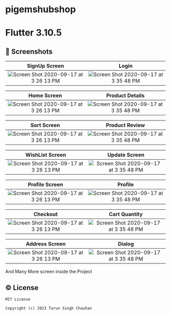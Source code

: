 # pigemshubshop
# Flutter 3.10.5


## 📱 Screenshots


| SignUp Screen                                              |                                                   Login                                      |
|:----------------------------------------------------------------------------------------------------------------------:|:--------------------------------------------------------------------------------------------------------------:|
| <img width alt="Screen Shot 2020-09-17 at 3 26 13 PM" src="https://github.com/tarunchauhan97/pigemshub-open/assets/30916033/7c8e5b91-a1eb-40bb-9f2a-5a2a12915509">|<img alt="Screen Shot 2020-09-17 at 3 35 48 PM" src="https://github.com/tarunchauhan97/pigemshub-open/assets/30916033/2396e0b3-608b-48af-b8f1-fbe4d3ca4bff">|



|  Home Screen                                        |                                                   Product Details                                 |
|:----------------------------------------------------------------------------------------------------------------------:|:--------------------------------------------------------------------------------------------------------------:|
| <img width alt="Screen Shot 2020-09-17 at 3 26 13 PM" src="https://github.com/tarunchauhan97/pigemshub-open/assets/30916033/b00c1318-a35b-4282-b75a-376c97eae134">|<img alt="Screen Shot 2020-09-17 at 3 35 48 PM" src="https://github.com/tarunchauhan97/pigemshub-open/assets/30916033/261f6c9d-f827-4988-b01d-31c743ceae38">|



|  Sort Screen                                        |                                                 Product Review                                 |
|:----------------------------------------------------------------------------------------------------------------------:|:--------------------------------------------------------------------------------------------------------------:|
| <img width alt="Screen Shot 2020-09-17 at 3 26 13 PM" src="https://github.com/tarunchauhan97/pigemshub-open/assets/30916033/ab3b409a-bcac-420c-8575-ebb3a8dc69fc">|<img alt="Screen Shot 2020-09-17 at 3 35 48 PM" src="https://github.com/tarunchauhan97/pigemshub-open/assets/30916033/e7edd7dd-c759-46ce-82a2-1e5cf1cbfa71">|



|  WishList Screen                                        |                                                   Update Screen                               |
|:----------------------------------------------------------------------------------------------------------------------:|:--------------------------------------------------------------------------------------------------------------:|
| <img width alt="Screen Shot 2020-09-17 at 3 26 13 PM" src="https://github.com/tarunchauhan97/pigemshub-open/assets/30916033/bc7f1c2f-d563-4b09-a17f-2872440deaad">|<img alt="Screen Shot 2020-09-17 at 3 35 48 PM" src="https://github.com/tarunchauhan97/pigemshub-open/assets/30916033/cb356bd4-b0ae-4d17-be47-8eaabf58d749">|




|  Profile Screen                                        |                                                   Profile                                 |
|:----------------------------------------------------------------------------------------------------------------------:|:--------------------------------------------------------------------------------------------------------------:|
| <img width alt="Screen Shot 2020-09-17 at 3 26 13 PM" src="https://github.com/tarunchauhan97/pigemshub-open/assets/30916033/341346a9-5a6e-48d6-809e-01334312d9ca">|<img alt="Screen Shot 2020-09-17 at 3 35 48 PM" src="https://github.com/tarunchauhan97/pigemshub-open/assets/30916033/e6280743-4fcd-40f8-93c2-2b75071a537c">|




|  Checkout                                        |                                                   Cart Quantity                                 |
|:----------------------------------------------------------------------------------------------------------------------:|:--------------------------------------------------------------------------------------------------------------:|
| <img width alt="Screen Shot 2020-09-17 at 3 26 13 PM" src="https://github.com/tarunchauhan97/pigemshub-open/assets/30916033/689c19a1-a582-4554-bd98-186675579742">|<img alt="Screen Shot 2020-09-17 at 3 35 48 PM" src="https://github.com/tarunchauhan97/pigemshub-open/assets/30916033/1bdbf035-9a91-4276-b23d-8419c0b1f9fc">|



|  Address Screen                                        |                                                   Dialog                                 |
|:----------------------------------------------------------------------------------------------------------------------:|:--------------------------------------------------------------------------------------------------------------:|
| <img width alt="Screen Shot 2020-09-17 at 3 26 13 PM" src="https://github.com/tarunchauhan97/pigemshub-open/assets/30916033/f64b96a5-33c1-479c-ae59-2253f601a04f">|<img alt="Screen Shot 2020-09-17 at 3 35 48 PM" src="https://github.com/tarunchauhan97/pigemshub-open/assets/30916033/31b911b4-303c-4324-95f1-2b7b207655cc">|




And Many More screen inside the Project

## © License 

```
MIT License

Copyright (c) 2023 Tarun Singh Chauhan

